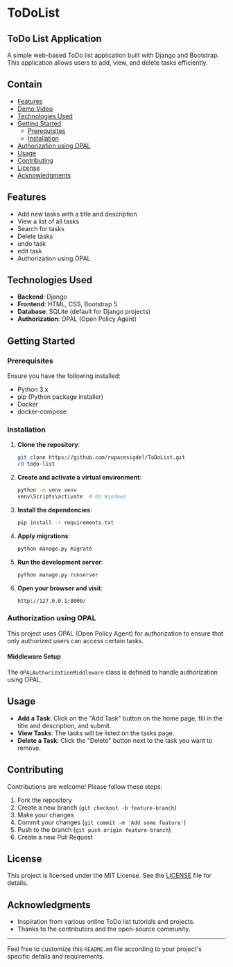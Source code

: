 # ToDoList

## ToDo List Application

A simple web-based ToDo list application built with Django and Bootstrap. This application allows users to add, view, and delete tasks efficiently.

## Contain

- [Features](#features)
- [Demo Video](#demo-video)
- [Technologies Used](#technologies-used)
- [Getting Started](#getting-started)
  - [Prerequisites](#prerequisites)
  - [Installation](#installation)
- [Authorization using OPAL](#authorization-using-opal)
- [Usage](#usage)
- [Contributing](#contributing)
- [License](#license)
- [Acknowledgments](#acknowledgments)

## Features

- Add new tasks with a title and description
- View a list of all tasks
- Search for tasks
- Delete tasks
- undo task
- edit task
- Authorization using OPAL

## Technologies Used

- **Backend**: Django
- **Frontend**: HTML, CSS, Bootstrap 5
- **Database**: SQLite (default for Django projects)
- **Authorization**: OPAL (Open Policy Agent)

## Getting Started

### Prerequisites

Ensure you have the following installed:

- Python 3.x
- pip (Python package installer)
- Docker
- docker-compose

### Installation

1. **Clone the repository**:
    ```sh
    git clone https://github.com/rupacesigdel/ToDoList.git
    cd todo-list
    ```

2. **Create and activate a virtual environment**:
    ```sh
    python -m venv venv
    venv\Scripts\activate  # On Windows
    ```

3. **Install the dependencies**:
    ```sh
    pip install -r requirements.txt
    ```

4. **Apply migrations**:
    ```sh
    python manage.py migrate
    ```

5. **Run the development server**:
    ```sh
    python manage.py runserver
    ```

6. **Open your browser and visit**:
    ```
    http://127.0.0.1:8000/
    ```

### Authorization using OPAL

This project uses OPAL (Open Policy Agent) for authorization to ensure that only authorized users can access certain tasks.

#### Middleware Setup

The `OPALAuthorizationMiddleware` class is defined to handle authorization using OPAL.

## Usage

- **Add a Task**: Click on the "Add Task" button on the home page, fill in the title and description, and submit.
- **View Tasks**: The tasks will be listed on the tasks page.
- **Delete a Task**: Click the "Delete" button next to the task you want to remove.

## Contributing

Contributions are welcome! Please follow these steps:

1. Fork the repository
2. Create a new branch (`git checkout -b feature-branch`)
3. Make your changes
4. Commit your changes (`git commit -m 'Add some feature'`)
5. Push to the branch (`git push origin feature-branch`)
6. Create a new Pull Request

## License

This project is licensed under the MIT License. See the [LICENSE](LICENSE) file for details.

## Acknowledgments

- Inspiration from various online ToDo list tutorials and projects.
- Thanks to the contributors and the open-source community.

---

Feel free to customize this `README.md` file according to your project's specific details and requirements.
